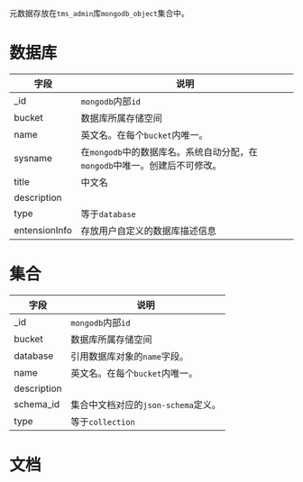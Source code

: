 元数据存放在`tms_admin`库`mongodb_object`集合中。

# 数据库

| 字段          | 说明                                                                       |
| ------------- | -------------------------------------------------------------------------- |
| \_id          | `mongodb`内部`id`                                                          |
| bucket        | 数据库所属存储空间                                                         |
| name          | 英文名。在每个`bucket`内唯一。                                             |
| sysname       | 在`mongodb`中的数据库名。系统自动分配，在`mongodb`中唯一。创建后不可修改。 |
| title         | 中文名                                                                     |
| description   |                                                                            |
| type          | 等于`database`                                                             |
| entensionInfo | 存放用户自定义的数据库描述信息                                             |

# 集合

| 字段        | 说明                                |
| ----------- | ----------------------------------- |
| \_id        | `mongodb`内部`id`                   |
| bucket      | 数据库所属存储空间                  |
| database    | 引用数据库对象的`name`字段。        |
| name        | 英文名。在每个`bucket`内唯一。      |
| description |                                     |
| schema_id   | 集合中文档对应的`json-schema`定义。 |
| type        | 等于`collection`                    |

# 文档

